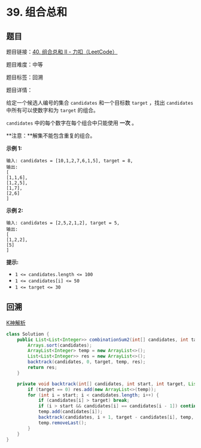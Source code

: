 # 39. 组合总和

## 题目

题目链接：[40. 组合总和 II - 力扣（LeetCode）](https://leetcode.cn/problems/combination-sum-ii/description/)

题目难度：中等

题目标签：回溯

题目详情：

给定一个候选人编号的集合 `candidates` 和一个目标数 `target` ，找出 `candidates` 中所有可以使数字和为 `target` 的组合。

`candidates` 中的每个数字在每个组合中只能使用 **一次** 。

**注意：**解集不能包含重复的组合。 

**示例 1:**

```
输入: candidates = [10,1,2,7,6,1,5], target = 8,
输出:
[
[1,1,6],
[1,2,5],
[1,7],
[2,6]
]
```

**示例 2:**

```
输入: candidates = [2,5,2,1,2], target = 5,
输出:
[
[1,2,2],
[5]
]
```

**提示:**

- `1 <= candidates.length <= 100`
- `1 <= candidates[i] <= 50`
- `1 <= target <= 30`



## 回溯

[K神解析](https://leetcode.cn/problems/combination-sum-ii/solutions/2363941/40-zu-he-zong-he-iihui-su-qing-xi-tu-jie-7y8s)

``` java
class Solution {
    public List<List<Integer>> combinationSum2(int[] candidates, int target) {
        Arrays.sort(candidates);
        ArrayList<Integer> temp = new ArrayList<>();
        List<List<Integer>> res = new ArrayList<>();
        backtrack(candidates, 0, target, temp, res);
        return res;
    }

    private void backtrack(int[] candidates, int start, int target, List<Integer> temp, List<List<Integer>> res) {
        if (target == 0) res.add(new ArrayList<>(temp));
        for (int i = start; i < candidates.length; i++) {
            if (candidates[i] > target) break;
            if (i > start && candidates[i] == candidates[i - 1]) continue;
            temp.add(candidates[i]);
            backtrack(candidates, i + 1, target - candidates[i], temp, res);
            temp.removeLast();
        }
    }
}
```